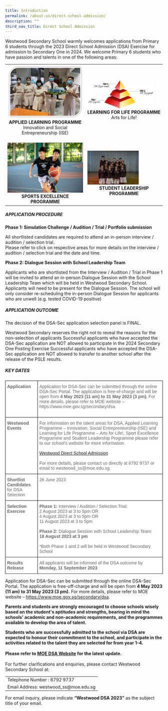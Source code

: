```yaml
---
title: Introduction
permalink: /about-us/direct-school-admission/
description: ""
third_nav_title: Direct School Admission
---
```

Westwood Secondary School warmly welcomes applications from Primary 6 students through the 2023 Direct School Admission (DSA) Exercise for admission to Secondary One in 2024.  We welcome Primary 6 students who have passion and talents in one of the following areas:
<table class="table1">
	<tbody>
		<tr>
			<td><a href="/explore/applied-learning-programme/"><img src="/images/ALP2.jpeg" style="width=80%"></a>
				<center><b>APPLIED LEARNING PROGRAMME</b><br>
Innovation and Social Entrepreneurship (ISE)<br>
			</center></td>
			<td><a href="/explore/direct-school-admission/learning-for-life-programme/"><img src="/images/LLP1.png" style="width:90%"></a><center><b>LEARNING FOR LIFE PROGRAMME</b><br>
Arts for Life!</center></td></tr>
			<tr>
				<td><br><a href="/explore/direct-school-admission/sports-excellence-programme/"><img src="/images/dsa%20sep.jpg" style="width=80%"></a>
					<center><b>SPORTS EXCELLENCE PROGRAMME</b><br></center></td>
				<td><br><a href="/explore/direct-school-admission/student-leadership-programme/"><img src="/images/dsaslb.png" style="width:70%"></a><center><b>STUDENT LEADERSHIP PROGRAMME</b></center></td>
</tr>
</tbody>
</table>



##### APPLICATION PROCEDURE

**Phase 1: Simulation Challenge / Audition / Trial / Portfolio submission**

All shortlisted candidates are required to attend an in-person interview / audition / selection trial.  
Please refer to click on respective areas for more details on the interview / audition / selection trial and the date and time. 

**Phase 2: Dialogue Session with School Leadership Team**

Applicants who are shortlisted from the Interview / Audition / Trial in Phase 1 will be invited to attend an in-person Dialogue Session with the School Leadership Team which will be held in Westwood Secondary School. Applicants will need to be present for the Dialogue Session. The school will only consider re-scheduling the in-person Dialogue Session for applicants who are unwell (e.g. tested COVID-19 positive)

##### APPLICATION OUTCOME

The decision of the DSA-Sec application selection panel is FINAL.

Westwood Secondary reserves the right not to reveal the reasons for the non-selection of applicants
Successful applicants who have accepted the DSA-Sec application are NOT allowed to participate in the 2024 Secondary One Posting Exercise 
Successful applicants who have accepted the DSA-Sec application are NOT allowed to transfer to another school after the release of the PSLE results. 

##### KEY DATES

<style type="text/css">
.tg  {border-collapse:collapse;border-spacing:0;}
.tg td{border-color:black;border-style:solid;border-width:1px;font-family:Arial, sans-serif;font-size:14px;
  overflow:hidden;padding:10px 5px;word-break:normal;}
.tg th{border-color:black;border-style:solid;border-width:1px;font-family:Arial, sans-serif;font-size:14px;
  font-weight:normal;overflow:hidden;padding:10px 5px;word-break:normal;}
.tg .tg-k0s0{background-color:#3AA66F;color:#FFF;font-weight:bold;text-align:center;vertical-align:middle; font-family:Arial, sans-serif;font-size:14px;}
.tg .tg-zqva{background-color:#FFF;color:#666;text-align:left;vertical-align:top; font-family:Arial, sans-serif;font-size:14px;}
.tg .tg-cmm0{background-color:#FFF;color:#666;text-align:left;vertical-align:top;font-family:Arial, sans-serif;font-size:14px;}
</style>
   
<table class="tg">
<thead>
</thead>
<tbody>
	<tr>
		<td class="tg-zqva"><b>Application</b></td>
    <td class="tg-cmm0">Application for DSA-Sec can be submitted through the online DSA-Sec Portal. The application is free-of-charge and will be open from <b>4 May 2023 (11 am) to 31 May 2023 (3 pm).</b> For more details, please refer to MOE website – https://www.moe.gov.sg/secondary/dsa. <br><br>
</td></tr>
		<tr>
			<td class="tg-zqva"><b>Westwood Events</b></td>
<td class="tg-cmm0">
For information on the talent areas for DSA, Applied Learning Programme – Innovation, Social Entrepreneurship (ISE) and Learning for Life Programme – Arts for Life!, Sport Excellence Programme and Student Leadership Programme please refer to our school’s website for more information.<br><br>
	<a href="https://westwoodsec.moe.edu.sg/about-us/direct-school-admission">Westwood Direct School Admission</a><br><br>
For more details, please contact us directly at 6792 9737 or email to westwood_ss@moe.edu.sg.<br>
</td></tr>
	<tr>
    <td class="tg-zqva"><b>Shortlist Candidates</b> for DSA Selection</td><td class="tg-cmm0">26 June 2023</td></tr>
	<tr>
		<td class="tg-zqva"><b>Selection Exercise</b></td><td class="tg-cmm0"><b>Phase 1:</b> Interview / Audition / Selection Trial:<br>2 August 2023 at 3 to 5pm OR<br>
4 August 2023 at 3 to 5pm OR<br>
11 August 2023 at 3 to 5pm<br><br>
		<b>Phase 2:</b> Dialogue Session with School Leadership Team:<br><b>18 August 2023 at 3 pm</b><br><br>
*Both Phase 1 and 2 will be held in Westwood Secondary School
</td></tr>
	<tr>
    <td class="tg-zqva"><b>Results Release</b></td><td class="tg-cmm0">All applicants will be informed of the DSA outcome by <b>Monday, 11 September 2023</b></td></tr>
	<tr>
</tr></tbody></table>

Application for DSA-Sec can be submitted through the online DSA-Sec Portal. The application is free-off-charge and will be open from <b>4 May 2023 (11 am) to 31 May 2023 (3 pm).</b> For more details, please refer to MOE website – https://www.moe.gov.sg/secondary/dsa.

<b>Parents and students are strongly encouraged to choose schools wisely based on the student's aptitudes and strengths, bearing in mind the schools' academic and non-academic requirements, and the programmes available to develop the area of talent.

Students who are successfully admitted to the school via DSA are expected to honour their commitment to the school, and participate in the activities related to the talent they are selected for from year 1-4.<br><br>Please refer to <a href="https://www.moe.gov.sg/secondary/dsa">MOE DSA Website</a> for the latest update.</b><br><br>
For further clarifications and enquiries, please contact Westwood Secondary School at:<br>
<table>
<tbody>
	<tr>
		<td class="tg-zqva">Telephone Number : 6792 9737</td></tr>
		<tr><td class="tg-cmm0">Email Address: westwood_ss@moe.edu.sg</td></tr></tbody></table>
		
For email inquiry, please indicate <b>“Westwood DSA 2023”</b> as the subject title of your email.